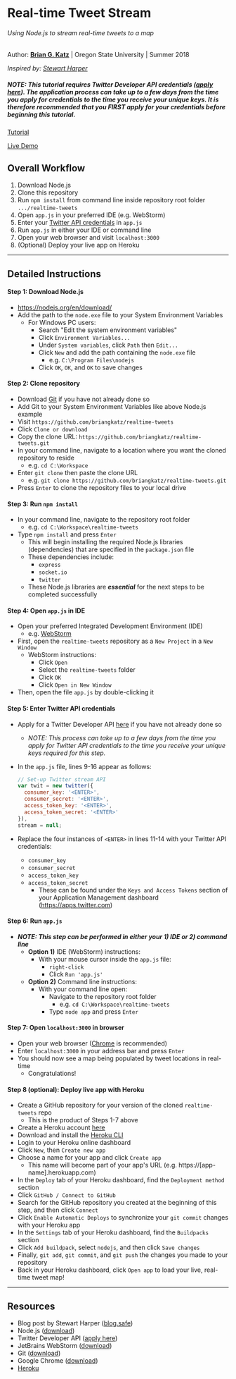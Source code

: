 # Real-time Tweet Stream
###### Using Node.js to stream real-time tweets to a map

Author: [**Brian G. Katz**](https://github.com/briangkatz) | Oregon State University | Summer 2018

*Inspired by: [Stewart Harper](https://blog.safe.com/2014/03/twitter-stream-api-map/)*

##### *NOTE: This tutorial requires Twitter Developer API credentials ([apply here](https://developer.twitter.com/en/apply/user)). The application process can take up to a few days from the time you apply for credentials to the time you receive your unique keys. It is therefore recommended that you FIRST apply for your credentials before beginning this tutorial.*

[Tutorial](https://www.github.com/briangkatz/realtime-tweets)

[Live Demo](https://realtime-tweet-stream.herokuapp.com)

## Overall Workflow

1. Download Node.js
2. Clone this repository
3. Run `npm install` from command line inside repository root folder `.../realtime-tweets`
4. Open `app.js` in your preferred IDE (e.g. WebStorm)
5. Enter your [Twitter API credentials](https://apps.twitter.com/) in `app.js`
6. Run `app.js` in either your IDE or command line
7. Open your web browser and visit `localhost:3000`
8. (Optional) Deploy your live app on Heroku

---

## Detailed Instructions

#### Step 1: Download Node.js

- https://nodejs.org/en/download/
- Add the path to the `node.exe` file to your System Environment Variables
  - For Windows PC users:
    - Search "Edit the system environment variables"
    - Click `Environment Variables...`
    - Under `System variables`, click `Path` then `Edit...`
    - Click `New` and add the path containing the `node.exe` file
      - e.g. `C:\Program Files\nodejs`
    - Click `OK`, `OK`, and `OK` to save changes

#### Step 2: Clone repository

- Download [Git](https://git-scm.com/downloads) if you have not already done so
- Add Git to your System Environment Variables like above Node.js example
- Visit `https://github.com/briangkatz/realtime-tweets`
- Click `Clone or download`
- Copy the clone URL: `https://github.com/briangkatz/realtime-tweets.git`
- In your command line, navigate to a location where you want the cloned repository to reside
  - e.g. `cd C:\Workspace`
- Enter `git clone` then paste the clone URL
  - e.g. `git clone https://github.com/briangkatz/realtime-tweets.git`
- Press `Enter` to clone the repository files to your local drive

#### Step 3: Run `npm install`

- In your command line, navigate to the repository root folder
  - e.g. `cd C:\Workspace\realtime-tweets`
- Type `npm install` and press `Enter`
  - This will begin installing the required Node.js libraries (dependencies) that are specified in the `package.json` file
  - These dependencies include:
    - `express`
    - `socket.io`
    - `twitter`
  - These Node.js libraries are ***essential*** for the next steps to be completed successfully

#### Step 4: Open `app.js` in IDE

- Open your preferred Integrated Development Environment (IDE)
  - e.g. [WebStorm](https://www.jetbrains.com/webstorm/)
- First, open the `realtime-tweets` repository as a `New Project` in a `New Window`
  - WebStorm instructions:
    - Click `Open`
    - Select the `realtime-tweets` folder
    - Click `OK`
    - Click `Open in New Window`
- Then, open the file `app.js` by double-clicking it

#### Step 5: Enter Twitter API credentials

- Apply for a Twitter Developer API [here](https://developer.twitter.com/en/apply/user) if you have not already done so

  - *NOTE: This process can take up to a few days from the time you apply for Twitter API credentials to the time you receive your unique keys required for this step.*

- In the `app.js` file, lines 9-16 appear as follows:

  ```javascript
  // Set-up Twitter stream API
  var twit = new twitter({
    consumer_key: '<ENTER>',
    consumer_secret: '<ENTER>',
    access_token_key: '<ENTER>',
    access_token_secret: '<ENTER>'
  }),
  stream = null;
  ```

- Replace the four instances of `<ENTER>` in lines 11-14 with your Twitter API credentials:

  - `consumer_key`
  - `consumer_secret`
  - `access_token_key`
  - `access_token_secret`
    - These can be found under the `Keys and Access Tokens` section of your Application Management dashboard (https://apps.twitter.com)

#### Step 6: Run `app.js`

- ***NOTE: This step can be performed in either your 1) IDE or 2) command line***
  - **Option 1)** IDE (WebStorm) instructions:
    - With your mouse cursor inside the `app.js` file:
      - `right-click`
      - Click `Run 'app.js'`
  - **Option 2)** Command line instructions:
    - With your command line open:
      - Navigate to the repository root folder
        - e.g. `cd C:\Workspace\realtime-tweets`
      - Type `node app` and press `Enter`

#### Step 7: Open `localhost:3000` in browser

- Open your web browser ([Chrome](https://www.google.com/chrome/) is recommended)
- Enter `localhost:3000` in your address bar and press `Enter`
- You should now see a map being populated by tweet locations in real-time
  - Congratulations!

#### Step 8 (optional): Deploy live app with Heroku

- Create a GitHub repository for your version of the cloned `realtime-tweets` repo
  - This is the product of Steps 1-7 above
- Create a Heroku account [here](https://www.heroku.com/)
- Download and install the [Heroku CLI](https://devcenter.heroku.com/articles/heroku-cli#download-and-install)
- Login to your Heroku online dashboard
- Click `New`, then `Create new app`
- Choose a name for your app and click `Create app`
  - This name will become part of your app's URL (e.g. https://[app-name].herokuapp.com)
- In the `Deploy` tab of your Heroku dashboard, find the `Deployment method` section
- Click `GitHub / Connect to GitHub`
- Search for the GitHub repository you created at the beginning of this step, and then click `Connect`
- Click `Enable Automatic Deploys` to synchronize your `git commit` changes with your Heroku app
- In the `Settings` tab of your Heroku dashboard, find the `Buildpacks` section
- Click `Add buildpack`, select `nodejs`, and then click `Save changes`
- Finally, `git add`, `git commit`, and `git push` the changes you made to your repository
- Back in your Heroku dashboard, click `Open app` to load your live, real-time tweet map!

---

## Resources

- Blog post by Stewart Harper ([blog.safe](https://blog.safe.com/2014/03/twitter-stream-api-map/))
- Node.js ([download](https://nodejs.org/en/download/))
- Twitter Developer API ([apply here](https://developer.twitter.com/en/apply/user))
- JetBrains WebStorm ([download](https://www.jetbrains.com/webstorm/))
- Git ([download](https://git-scm.com/downloads))
- Google Chrome ([download](https://www.google.com/chrome/))
- [Heroku](https://www.heroku.com/)
